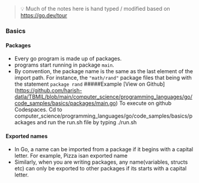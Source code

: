 
> 💡 Much of the notes here is hand typed / modified based on https://go.dev/tour

### Basics

#### Packages
  - Every go program is made up of packages.
  - programs start running in package `main`.
  - By convention, the package name is the same as the last element of the import path. For instance, the `"math/rand"` package files that being with the statement `package rand`
#####Example
[View on Github] (https://github.com/harish-datla/TBMIL/blob/main/computer_science/programming_languages/go/code_samples/basics/packages/main.go)
To execute on github Codespaces.
Cd to computer_science/programming_languages/go/code_samples/basics/packages and run the run.sh file by typing ./run.sh

#### Exported names
  - In Go, a name can be imported from a package if it begins with a capital letter. For example, Pizza isan exported name  
  - Similarly, when you are writing packages, any name(variables, structs etc) can only be exported to other packages if its starts with a capital letter.
    
